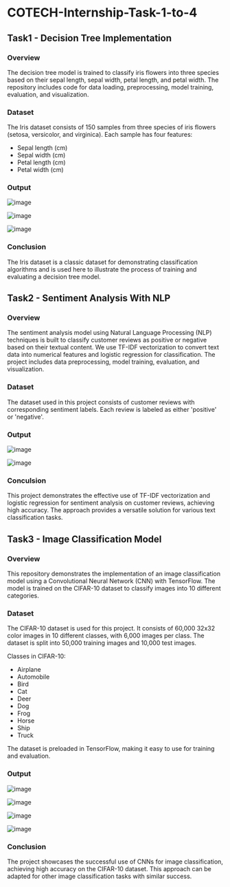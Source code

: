 # COTECH-Internship-Task-1-to-4
## Task1 - Decision Tree Implementation
### Overview
  The decision tree model is trained to classify iris flowers into three species based on their sepal length, sepal width, petal length, and petal width. The repository includes code for data loading, preprocessing, model training, evaluation, and visualization.
### Dataset
The Iris dataset consists of 150 samples from three species of iris flowers (setosa, versicolor, and virginica).
Each sample has four features:
 - Sepal length (cm)
 - Sepal width (cm)
 - Petal length (cm)
 - Petal width (cm)
### Output
![image](https://github.com/user-attachments/assets/d717d306-d4ee-458a-9f26-79bf86ad34df)

![image](https://github.com/user-attachments/assets/8d72a8bb-fc1d-4312-9310-29610b16c543)

![image](https://github.com/user-attachments/assets/ceda6cbc-dd7d-4431-8945-53153b001e99)

### Conclusion
  The Iris dataset is a classic dataset for demonstrating classification algorithms and is used here to illustrate the process of training and evaluating a decision tree model.

## Task2 - Sentiment Analysis With NLP
### Overview
  The sentiment analysis model using Natural Language Processing (NLP) techniques is built to classify customer reviews as positive or negative based on their textual content. We use TF-IDF vectorization to convert text data into numerical features and logistic regression for classification. The project includes data preprocessing, model training, evaluation, and visualization.
### Dataset
The dataset used in this project consists of customer reviews with corresponding sentiment labels. Each review is labeled as either 'positive' or 'negative'.
### Output
![image](https://github.com/user-attachments/assets/4ee2b2a4-837b-4385-bede-89595c535283)

![image](https://github.com/user-attachments/assets/c8101ca3-3136-4b39-b8a5-42e399ddb651)
### Conculsion
  This project demonstrates the effective use of TF-IDF vectorization and logistic regression for sentiment analysis on customer reviews, achieving high accuracy. The approach provides a versatile solution for various text classification tasks.

## Task3 - Image Classification Model
### Overview
  This repository demonstrates the implementation of an image classification model using a Convolutional Neural Network (CNN) with TensorFlow. The model is trained on the CIFAR-10 dataset to classify images into 10 different categories.
### Dataset
The CIFAR-10 dataset is used for this project. It consists of 60,000 32x32 color images in 10 different classes, with 6,000 images per class. The dataset is split into 50,000 training images and 10,000 test images.

Classes in CIFAR-10:

 - Airplane
 - Automobile
 - Bird
 - Cat
 - Deer
 - Dog
 - Frog
 - Horse
 - Ship
 - Truck

The dataset is preloaded in TensorFlow, making it easy to use for training and evaluation.
### Output
![image](https://github.com/user-attachments/assets/62f23051-544a-4a96-813a-634dfb1ffd6f)

![image](https://github.com/user-attachments/assets/3904b9e4-0310-4df0-b27e-512215ffae45)

![image](https://github.com/user-attachments/assets/b0c699a6-7931-4180-a232-989fbb6d110b)

![image](https://github.com/user-attachments/assets/964324bc-c66c-4b11-8f7a-fc3ba5c0cad7)

### Conclusion
The project showcases the successful use of CNNs for image classification, achieving high accuracy on the CIFAR-10 dataset. This approach can be adapted for other image classification tasks with similar success.
